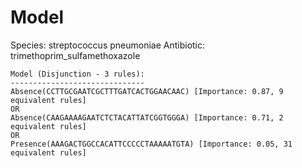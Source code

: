 
# Model

Species: streptococcus pneumoniae
Antibiotic: trimethoprim_sulfamethoxazole

```
Model (Disjunction - 3 rules):
------------------------------
Absence(CCTTGCGAATCGCTTTGATCACTGGAACAAC) [Importance: 0.87, 9 equivalent rules]
OR
Absence(CAAGAAAAGAATCTCTACATTATCGGTGGGA) [Importance: 0.71, 2 equivalent rules]
OR
Presence(AAAGACTGGCCACATTCCCCCTAAAAATGTA) [Importance: 0.05, 31 equivalent rules]

```

